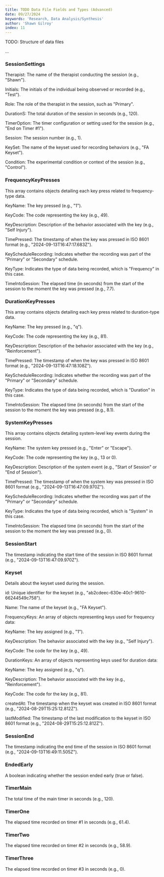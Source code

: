```yaml
---
title: TODO Data File Fields and Types (Advanced)
date: 09/27/2024
keywords: 'Research, Data Analysis/Synthesis'
author: 'Shawn Gilroy'
index: 11
---
```


TODO: Structure of data files

...

### SessionSettings

Therapist: The name of the therapist conducting the session (e.g., "Shawn").

Initials: The initials of the individual being observed or recorded (e.g., "Test").

Role: The role of the therapist in the session, such as "Primary".

DurationS: The total duration of the session in seconds (e.g., 120).

TimerOption: The timer configuration or setting used for the session (e.g., "End on Timer #1").

Session: The session number (e.g., 1).

KeySet: The name of the keyset used for recording behaviors (e.g., "FA Keyset").

Condition: The experimental condition or context of the session (e.g., "Control").

### FrequencyKeyPresses

This array contains objects detailing each key press related to frequency-type data.

KeyName: The key pressed (e.g., "1").

KeyCode: The code representing the key (e.g., 49).

KeyDescription: Description of the behavior associated with the key (e.g., "Self Injury").

TimePressed: The timestamp of when the key was pressed in ISO 8601 format (e.g., "2024-09-13T16:47:17.683Z").

KeyScheduleRecording: Indicates whether the recording was part of the "Primary" or "Secondary" schedule.

KeyType: Indicates the type of data being recorded, which is "Frequency" in this case.

TimeIntoSession: The elapsed time (in seconds) from the start of the session to the moment the key was pressed (e.g., 7.7).

### DurationKeyPresses

This array contains objects detailing each key press related to duration-type data.

KeyName: The key pressed (e.g., "q").

KeyCode: The code representing the key (e.g., 81).

KeyDescription: Description of the behavior associated with the key (e.g., "Reinforcement").

TimePressed: The timestamp of when the key was pressed in ISO 8601 format (e.g., "2024-09-13T16:47:18.108Z").

KeyScheduleRecording: Indicates whether the recording was part of the "Primary" or "Secondary" schedule.

KeyType: Indicates the type of data being recorded, which is "Duration" in this case.

TimeIntoSession: The elapsed time (in seconds) from the start of the session to the moment the key was pressed (e.g., 8.1).

### SystemKeyPresses

This array contains objects detailing system-level key events during the session.

KeyName: The system key pressed (e.g., "Enter" or "Escape").

KeyCode: The code representing the key (e.g., 13 or 0).

KeyDescription: Description of the system event (e.g., "Start of Session" or "End of Session").

TimePressed: The timestamp of when the system key was pressed in ISO 8601 format (e.g., "2024-09-13T16:47:09.970Z").

KeyScheduleRecording: Indicates whether the recording was part of the "Primary" or "Secondary" schedule.

KeyType: Indicates the type of data being recorded, which is "System" in this case.

TimeIntoSession: The elapsed time (in seconds) from the start of the session to the moment the key was pressed (e.g., 0).

### SessionStart

The timestamp indicating the start time of the session in ISO 8601 format (e.g., "2024-09-13T16:47:09.970Z").

### Keyset

Details about the keyset used during the session.

id: Unique identifier for the keyset (e.g., "ab2cdeec-630e-40c1-9610-66244549c758").

Name: The name of the keyset (e.g., "FA Keyset").

FrequencyKeys: An array of objects representing keys used for frequency data:

KeyName: The key assigned (e.g., "1").

KeyDescription: The behavior associated with the key (e.g., "Self Injury").

KeyCode: The code for the key (e.g., 49).

DurationKeys: An array of objects representing keys used for duration data:

KeyName: The key assigned (e.g., "q").

KeyDescription: The behavior associated with the key (e.g., "Reinforcement").

KeyCode: The code for the key (e.g., 81).

createdAt: The timestamp when the keyset was created in ISO 8601 format (e.g., "2024-08-29T15:25:12.812Z").

lastModified: The timestamp of the last modification to the keyset in ISO 8601 format (e.g., "2024-08-29T15:25:12.812Z").

### SessionEnd

The timestamp indicating the end time of the session in ISO 8601 format (e.g., "2024-09-13T16:49:11.505Z").

### EndedEarly

A boolean indicating whether the session ended early (true or false).

### TimerMain

The total time of the main timer in seconds (e.g., 120).

### TimerOne

The elapsed time recorded on timer #1 in seconds (e.g., 61.4).

### TimerTwo

The elapsed time recorded on timer #2 in seconds (e.g., 58.9).

### TimerThree

The elapsed time recorded on timer #3 in seconds (e.g., 0).

